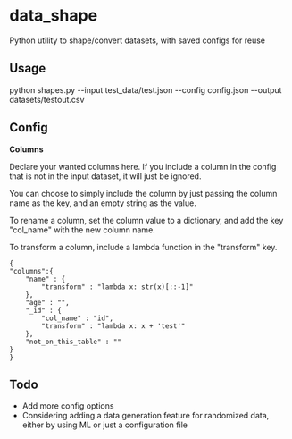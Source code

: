 # data_shape
Python utility to shape/convert datasets, with saved configs for reuse

## Usage
python shapes.py --input test_data/test.json --config config.json --output datasets/testout.csv

## Config

**Columns**

Declare your wanted columns here. If you include a column in the config that is not in the input dataset, it will just be ignored.

You can choose to simply include the column by just passing the column name as the key, and an empty string as the value.

To rename a column, set the column value to a dictionary, and add the key "col_name" with the new column name.

To transform a column, include a lambda function in the "transform" key.

```
{
"columns":{
    "name" : {
        "transform" : "lambda x: str(x)[::-1]"
    },
    "age" : "",
    "_id" : {
        "col_name" : "id",
        "transform" : "lambda x: x + 'test'"
    },
    "not_on_this_table" : ""
}
}
```

## Todo

* Add more config options
* Considering adding a data generation feature for randomized data, either by using ML or just a configuration file
